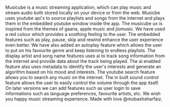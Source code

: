 Musicube is a music streaming application, which can play music and stream audio both stored locally on your device or from the web. Musicbe uses youtube api's to source playlists and songs from the internet and plays them in the embedded youtube window inside the app. 
The musicube ux is inspired from the themes of gaana, apple music and jiomusic. We have used a red colour which provides a soothing feeling to the user. The embedded features such as play, pause, skip and rewind enhance the user experience even better. We have also added an autoplay feature which allows the user to put on his favourite genre and keep listening to endless playlists. The display artist and song name features uses ai to track song information from the internet and provide data about the track being played. The ai enabled feature also uses metadata to identify the user's interests and generate an algorithm based on his mood and interests. The youtube search feature allows you to search any music on the internet. The in built sound control feature allows the user to easily control the volume through the app itself.
On later versions we can add features such as user login to save informations such as language preferences, favourite artists, etc.
We wish you  happy music streaming experience. Made with love @mobashsharfaiz.